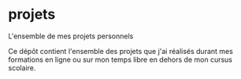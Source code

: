 # projets
L'ensemble de mes projets personnels

Ce dépôt contient l'ensemble des projets que j'ai réalisés durant mes formations en ligne ou sur mon temps libre en dehors de mon cursus scolaire.
